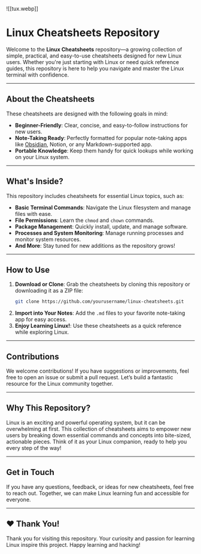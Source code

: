 
![[tux.webp]]
# Linux Cheatsheets Repository 

Welcome to the **Linux Cheatsheets** repository—a growing collection of simple, practical, and easy-to-use cheatsheets designed for new Linux users. Whether you're just starting with Linux or need quick reference guides, this repository is here to help you navigate and master the Linux terminal with confidence.

---

## About the Cheatsheets

These cheatsheets are designed with the following goals in mind:

- **Beginner-Friendly**: Clear, concise, and easy-to-follow instructions for new users.
- **Note-Taking Ready**: Perfectly formatted for popular note-taking apps like [Obsidian](https://obsidian.md), Notion, or any Markdown-supported app.
- **Portable Knowledge**: Keep them handy for quick lookups while working on your Linux system.

---

## What's Inside?

This repository includes cheatsheets for essential Linux topics, such as:

- **Basic Terminal Commands**: Navigate the Linux filesystem and manage files with ease.
- **File Permissions**: Learn the `chmod` and `chown` commands.
- **Package Management**: Quickly install, update, and manage software.
- **Processes and System Monitoring**: Manage running processes and monitor system resources.
- **And More**: Stay tuned for new additions as the repository grows!

---

## How to Use

1. **Download or Clone**: Grab the cheatsheets by cloning this repository or downloading it as a ZIP file:
   ```bash
   git clone https://github.com/yourusername/linux-cheatsheets.git
   ```
2. **Import into Your Notes**: Add the `.md` files to your favorite note-taking app for easy access. 
3. **Enjoy Learning Linux!**: Use these cheatsheets as a quick reference while exploring Linux.

---

## Contributions

We welcome contributions! If you have suggestions or improvements, feel free to open an issue or submit a pull request. Let’s build a fantastic resource for the Linux community together. 

---

## Why This Repository?

Linux is an exciting and powerful operating system, but it can be overwhelming at first. This collection of cheatsheets aims to empower new users by breaking down essential commands and concepts into bite-sized, actionable pieces. Think of it as your Linux companion, ready to help you every step of the way!

---

## Get in Touch

If you have any questions, feedback, or ideas for new cheatsheets, feel free to reach out. Together, we can make Linux learning fun and accessible for everyone. 

---

## ❤️ Thank You!

Thank you for visiting this repository. Your curiosity and passion for learning Linux inspire this project. Happy learning and hacking! 

